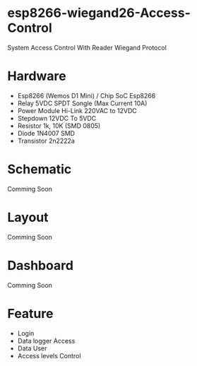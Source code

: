 # esp8266-wiegand26-Access-Control
System Access Control With Reader Wiegand Protocol
# Hardware
- Esp8266 (Wemos D1 Mini) / Chip SoC Esp8266
- Relay 5VDC SPDT Songle (Max Current 10A)
- Power Module Hi-Link 220VAC to 12VDC
- Stepdown 12VDC To 5VDC
- Resistor 1k, 10K (SMD 0805)
- Diode 1N4007 SMD
- Transistor 2n2222a
# Schematic
Comming Soon

# Layout
Comming Soon

# Dashboard
Comming Soon

# Feature
- Login 
- Data logger Access 
- Data User
- Access levels Control